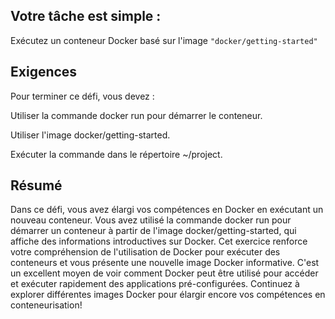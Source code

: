 Votre tâche est simple :
------------------------

Exécutez un conteneur Docker basé sur l'image ```"docker/getting-started"```

Exigences
----------

Pour terminer ce défi, vous devez :

Utiliser la commande docker run pour démarrer le conteneur.

Utiliser l'image docker/getting-started.

Exécuter la commande dans le répertoire ~/project.


Résumé
-----
Dans ce défi, vous avez élargi vos compétences en Docker en exécutant un nouveau conteneur. Vous avez utilisé la commande docker run pour démarrer un conteneur à partir de l'image docker/getting-started, qui affiche des informations introductives sur Docker. Cet exercice renforce votre compréhension de l'utilisation de Docker pour exécuter des conteneurs et vous présente une nouvelle image Docker informative. C'est un excellent moyen de voir comment Docker peut être utilisé pour accéder et exécuter rapidement des applications pré-configurées. Continuez à explorer différentes images Docker pour élargir encore vos compétences en conteneurisation!
